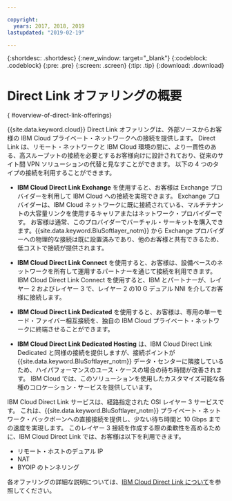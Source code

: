```yaml
---

copyright:
  years: 2017, 2018, 2019
lastupdated: "2019-02-19"

---
```


{:shortdesc: .shortdesc}
{:new_window: target="_blank"}
{:codeblock: .codeblock}
{:pre: .pre}
{:screen: .screen}
{:tip: .tip}
{:download: .download}

# Direct Link オファリングの概要
{ #overview-of-direct-link-offerings}

{{site.data.keyword.cloud}} Direct Link オファリングは、外部ソースからお客様の IBM Cloud プライベート・ネットワークへの接続を提供します。 Direct Link は、リモート・ネットワークと IBM Cloud 環境の間に、より一貫性のある、高スループットの接続を必要とするお客様向けに設計されており、従来のサイト間 VPN ソリューションの代替と見なすことができます。 以下の 4 つのタイプの接続を利用することができます。
 
 * **IBM Cloud Direct Link Exchange** を使用すると、お客様は Exchange プロバイダーを利用して IBM Cloud への接続を実現できます。 Exchange プロバイダーは、IBM Cloud ネットワークに既に接続されている、マルチテナントの大容量リンクを使用するキャリアまたはネットワーク・プロバイダーです。 お客様は通常、このプロバイダーでバーチャル・サーキットを購入できます。{{site.data.keyword.BluSoftlayer_notm}} から Exchange プロバイダーへの物理的な接続は既に設置済みであり、他のお客様と共有できるため、低コストで接続が提供されます。
 
 * **IBM Cloud Direct Link Connect** を使用すると、お客様は、設備ベースのネットワークを所有して運用するパートナーを通じて接続を利用できます。 IBM Cloud Direct Link Connect を使用すると、IBM とパートナーが、レイヤー 2 およびレイヤー 3 で、レイヤー 2 の10 G デュアル NNI を介してお客様に接続します。
 
 * **IBM Cloud Direct Link Dedicated** を使用すると、お客様は、専用の単一モード・ファイバー相互接続を、独自の IBM Cloud プライベート・ネットワークに終端させることができます。
 
 * **IBM Cloud Direct Link Dedicated Hosting** は、IBM Cloud Direct Link Dedicated と同様の接続を提供しますが、接続ポイントが {{site.data.keyword.BluSoftlayer_notm}} データ・センターに隣接しているため、ハイパフォーマンスのユース・ケースの場合の待ち時間が改善されます。 IBM Cloud では、このソリューションを使用したカスタマイズ可能な各種のコロケーション・サービスを提供しています。
  
IBM Cloud  Direct Link サービスは、経路指定された OSI レイヤー 3 サービスです。 これは、{{site.data.keyword.BluSoftlayer_notm}} プライベート・ネットワーク・バックボーンへの直接接続を提供し、少ない待ち時間と 10 Gbps までの速度を実現します。
このレイヤー 3 接続を作成する際の柔軟性を高めるために、IBM Cloud Direct Link では、お客様は以下を利用できます。
 * リモート・ホストのデュアル IP
 * NAT
 * BYOIP のトンネリング
 
 各オファリングの詳細な説明については、[IBM Cloud Direct Link について](/docs/infrastructure/direct-link?topic=direct-link-about-ibm-cloud-direct-link)を参照してください。
